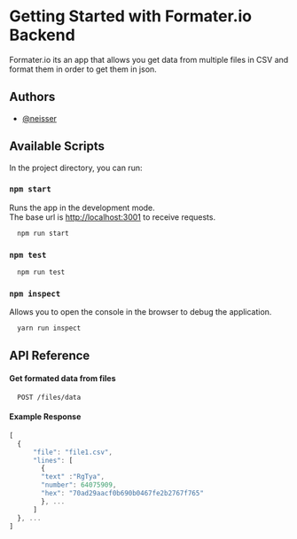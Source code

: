 
# Getting Started with Formater.io Backend


Formater.io its an app that allows you get data from multiple files in CSV and format them in order to get them in json.


## Authors

- [@neisser](https://www.github.com/neisser)


## Available Scripts

In the project directory, you can run:

### `npm start`
Runs the app in the development mode.\
The base url is [http://localhost:3001](http://localhost:3001) to receive requests.

```bash
  npm run start
```

### `npm test`

```bash
  npm run test
```
### `npm inspect`
Allows you to open the console in the browser to debug the application.
```bash
  yarn run inspect
```


## API Reference

#### Get formated data from files

```http
  POST /files/data
```
####  Example Response
```javascript
[
  {
      "file": "file1.csv",
      "lines": [
        {
        "text" :"RgTya",
        "number": 64075909,
        "hex": "70ad29aacf0b690b0467fe2b2767f765"
        }, ...
      ]
  }, ...
]
```




